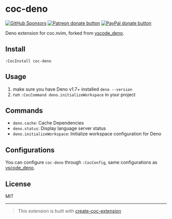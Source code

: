 # coc-deno

<!-- markdownlint-disable no-inline-html -->

<a href="https://github.com/sponsors/fannheyward"><img src="https://user-images.githubusercontent.com/345274/133218454-014a4101-b36a-48c6-a1f6-342881974938.png" alt="GitHub Sponsors" /></a>
<a href="https://patreon.com/fannheyward"><img src="https://c5.patreon.com/external/logo/become_a_patron_button.png" alt="Patreon donate button" /></a>
<a href="https://paypal.me/fannheyward"><img src="https://user-images.githubusercontent.com/345274/104303610-41149f00-5505-11eb-88b2-5a95c53187b4.png" alt="PayPal donate button" /></a>

Deno extension for coc.nvim, forked from
[vscode_deno](https://github.com/denoland/vscode_deno).

## Install

`:CocInstall coc-deno`

## Usage

1. make sure you have Deno v1.7+ installed `deno --version`
2. run `:CocCommand deno.initializeWorkspace` in your project

## Commands

- `deno.cache`: Cache Dependencies
- `deno.status`: Display language server status
- `deno.initializeWorkspace`: Initialize workspace configuration for Deno

## Configurations

You can configure `coc-deno` through `:CocConfig`, same configurations as
[vscode_deno](https://github.com/denoland/vscode_deno#configuration).

## License

MIT

---

> This extension is built with
> [create-coc-extension](https://github.com/fannheyward/create-coc-extension)
